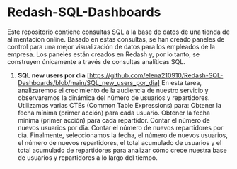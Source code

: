 # Redash-SQL-Dashboards

Este repositorio contiene consultas SQL a la base de datos de una tienda de alimentacion online. 
Basado en estas consultas, se han creado paneles de control para una mejor visualización de datos 
para los empleados de la empresa. Los paneles están creados en Redash y, por lo tanto, se construyen
únicamente a través de consultas analíticas SQL.

1. **SQL new users por dia** [https://github.com/elena210910/Redash-SQL-Dashboards/blob/main/SQL_new_users_por_dia]
En esta tarea, analizaremos el crecimiento de la audiencia de nuestro servicio y observaremos la dinámica del número de usuarios y repartidores. Utilizamos varias CTEs (Common Table Expressions) para:
  Obtener la fecha mínima (primer acción) para cada usuario.
  Obtener la fecha mínima (primer acción) para cada repartidor.
  Contar el número de nuevos usuarios por día.
  Contar el número de nuevos repartidores por día.
  Finalmente, seleccionamos la fecha, el número de nuevos usuarios, el número de nuevos repartidores, el total acumulado de usuarios y el   total acumulado de repartidores para analizar cómo crece nuestra base de usuarios y repartidores a lo largo del tiempo.

